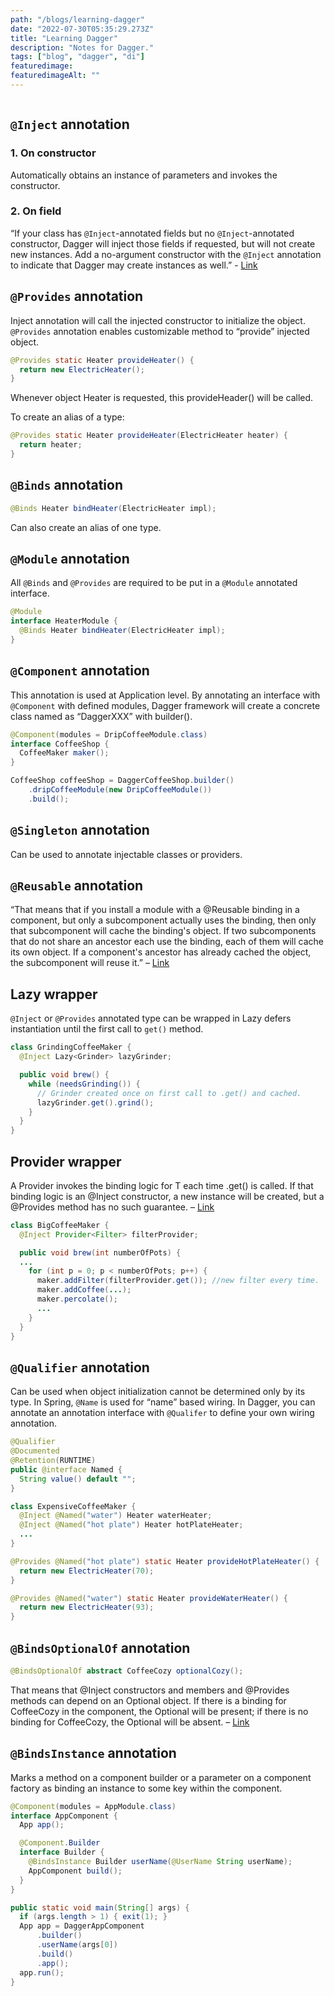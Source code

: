 ```yaml
---
path: "/blogs/learning-dagger"
date: "2022-07-30T05:35:29.273Z"
title: "Learning Dagger"
description: "Notes for Dagger."
tags: ["blog", "dagger", "di"]
featuredimage: 
featuredimageAlt: ""
---
```


```toc
```

## `@Inject` annotation 
### 1. On constructor
Automatically obtains an instance of parameters and invokes the constructor.
### 2. On field
“If your class has `@Inject`-annotated fields but no `@Inject`-annotated constructor, Dagger will inject those fields if requested, but will not create new instances. Add a no-argument constructor with the `@Inject` annotation to indicate that Dagger may create instances as well.” - [Link](https://dagger.dev/dev-guide/#:~:text=If%20your%20class%20has%20%40Inject%2Dannotated%20fields%20but%20no%20%40Inject%2Dannotated%20constructor%2C%20Dagger%20will%20inject%20those%20fields%20if%20requested%2C%20but%20will%20not%20create%20new%20instances.%20Add%20a%20no%2Dargument%20constructor%20with%20the%20%40Inject%20annotation%20to%20indicate%20that%20Dagger%20may%20create%20instances%20as%20well.)

## `@Provides` annotation
Inject annotation will call the injected constructor to initialize the object. `@Provides` annotation enables customizable method to “provide” injected object.
```java
@Provides static Heater provideHeater() {
  return new ElectricHeater();
}
```

Whenever object Heater is requested, this provideHeader() will be called.

To create an alias of a type:
```java
@Provides static Heater provideHeater(ElectricHeater heater) {
  return heater;
}
```

## `@Binds` annotation
```java
@Binds Heater bindHeater(ElectricHeater impl);
```
Can also create an alias of one type.

## `@Module` annotation
All `@Binds` and `@Provides` are required to be put in a `@Module` annotated interface.
```java
@Module
interface HeaterModule {
  @Binds Heater bindHeater(ElectricHeater impl);
}
```

## `@Component` annotation
This annotation is used at Application level. By annotating an interface with `@Component` with defined modules, Dagger framework will create a concrete class named as “DaggerXXX” with builder().
```java
@Component(modules = DripCoffeeModule.class)
interface CoffeeShop {
  CoffeeMaker maker();
}
```

```java
CoffeeShop coffeeShop = DaggerCoffeeShop.builder()
    .dripCoffeeModule(new DripCoffeeModule())
    .build();
```

## `@Singleton` annotation
Can be used to annotate injectable classes or providers.

## `@Reusable` annotation
“That means that if you install a module with a @Reusable binding in a component, but only a subcomponent actually uses the binding, then only that subcomponent will cache the binding's object. If two subcomponents that do not share an ancestor each use the binding, each of them will cache its own object. If a component's ancestor has already cached the object, the subcomponent will reuse it.” – [Link](https://dagger.dev/dev-guide/#:~:text=That%20means%20that,will%20reuse%20it.)

## Lazy wrapper
`@Inject` or `@Provides` annotated type can be wrapped in Lazy defers instantiation until the first call to `get()` method.
```java
class GrindingCoffeeMaker {
  @Inject Lazy<Grinder> lazyGrinder;

  public void brew() {
    while (needsGrinding()) {
      // Grinder created once on first call to .get() and cached.
      lazyGrinder.get().grind();
    }
  }
}
```

## Provider wrapper
A Provider<T> invokes the binding logic for T each time .get() is called. If that binding logic is an @Inject constructor, a new instance will be created, but a @Provides method has no such guarantee. – [Link](https://dagger.dev/dev-guide/#:~:text=A%20Provider%3CT%3E%20invokes%20the%20binding%20logic%20for%20T%20each%20time%20.get()%20is%20called.%20If%20that%20binding%20logic%20is%20an%20%40Inject%20constructor%2C%20a%20new%20instance%20will%20be%20created%2C%20but%20a%20%40Provides%20method%20has%20no%20such%20guarantee.)

```java
class BigCoffeeMaker {
  @Inject Provider<Filter> filterProvider;

  public void brew(int numberOfPots) {
  ...
    for (int p = 0; p < numberOfPots; p++) {
      maker.addFilter(filterProvider.get()); //new filter every time.
      maker.addCoffee(...);
      maker.percolate();
      ...
    }
  }
}
```

## `@Qualifier` annotation
Can be used when object initialization cannot be determined only by its type. In Spring, `@Name` is used for “name” based wiring. In Dagger, you can annotate an annotation interface with `@Qualifer` to define your own wiring annotation.

```java
@Qualifier
@Documented
@Retention(RUNTIME)
public @interface Named {
  String value() default "";
}
```

```java
class ExpensiveCoffeeMaker {
  @Inject @Named("water") Heater waterHeater;
  @Inject @Named("hot plate") Heater hotPlateHeater;
  ...
}
```

```java
@Provides @Named("hot plate") static Heater provideHotPlateHeater() {
  return new ElectricHeater(70);
}

@Provides @Named("water") static Heater provideWaterHeater() {
  return new ElectricHeater(93);
}
```

## `@BindsOptionalOf` annotation
```java
@BindsOptionalOf abstract CoffeeCozy optionalCozy();
```

That means that @Inject constructors and members and @Provides methods can depend on an Optional<CoffeeCozy> object. If there is a binding for CoffeeCozy in the component, the Optional will be present; if there is no binding for CoffeeCozy, the Optional will be absent. – [Link](https://dagger.dev/dev-guide/#:~:text=That%20means%20that%20%40Inject%20constructors%20and%20members%20and%20%40Provides%20methods%20can%20depend%20on%20an%20Optional%3CCoffeeCozy%3E%20object.%20If%20there%20is%20a%20binding%20for%20CoffeeCozy%20in%20the%20component%2C%20the%20Optional%20will%20be%20present%3B%20if%20there%20is%20no%20binding%20for%20CoffeeCozy%2C%20the%20Optional%20will%20be%20absent.)

## `@BindsInstance` annotation
Marks a method on a component builder or a parameter on a component factory as binding an instance to some key within the component.

```java
@Component(modules = AppModule.class)
interface AppComponent {
  App app();

  @Component.Builder
  interface Builder {
    @BindsInstance Builder userName(@UserName String userName);
    AppComponent build();
  }
}
```

```java
public static void main(String[] args) {
  if (args.length > 1) { exit(1); }
  App app = DaggerAppComponent
      .builder()
      .userName(args[0])
      .build()
      .app();
  app.run();
}
```